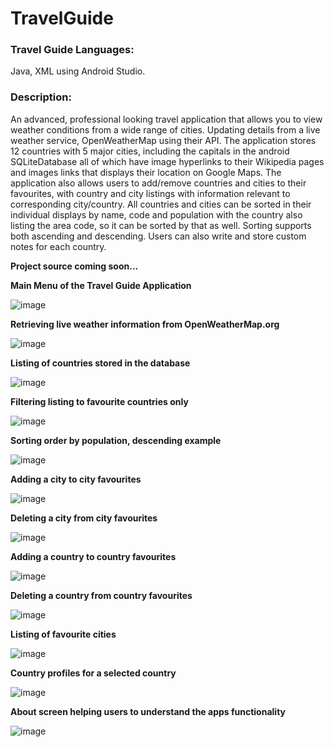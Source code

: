 # TravelGuide
### **Travel Guide Languages:**
Java, XML using Android Studio. 

### **Description:** 
An advanced, professional looking travel application that allows you to view weather conditions from a wide range of cities. Updating details from a live weather service, OpenWeatherMap using their API. The application stores 12 countries with 5 major cities, including the capitals in the android SQLiteDatabase all of which have image hyperlinks to their Wikipedia pages and images links that displays their location on Google Maps. The application also allows users to add/remove countries and cities to their favourites, with country and city listings with information relevant to corresponding city/country. All countries and cities can be sorted in their individual displays by name, code and population with the country also listing the area code, so it can be sorted by that as well. Sorting supports both ascending and descending. Users can also write and store custom notes for each country.


**Project source coming soon...**

**Main Menu of the Travel Guide Application**

![image](https://user-images.githubusercontent.com/13036791/35987359-5b45bf2e-0cf3-11e8-84c7-897936b7717d.png)

**Retrieving live weather information from OpenWeatherMap.org**

![image](https://user-images.githubusercontent.com/13036791/35987377-67fe1cde-0cf3-11e8-884d-c07d873317bc.png)

**Listing of countries stored in the database**

![image](https://user-images.githubusercontent.com/13036791/35987433-8b82be1c-0cf3-11e8-80c9-f3ebd5ffc73b.png)

**Filtering listing to favourite countries only**

![image](https://user-images.githubusercontent.com/13036791/35987449-9a3a8444-0cf3-11e8-915b-5c0f2e7a70fe.png)

**Sorting order by population, descending example**

![image](https://user-images.githubusercontent.com/13036791/35987472-a9f48d80-0cf3-11e8-8765-a711d6c495ac.png)

**Adding a city to city favourites**

![image](https://user-images.githubusercontent.com/13036791/35988116-7ff77676-0cf5-11e8-8fbb-6c8fd5554984.png)

**Deleting a city from city favourites**

![image](https://user-images.githubusercontent.com/13036791/35988160-9c3fbd52-0cf5-11e8-986c-2db86204c6fb.png)

**Adding a country to country favourites**

![image](https://user-images.githubusercontent.com/13036791/35988082-6ff91824-0cf5-11e8-83eb-ed4c7c7dafdf.png)

**Deleting a country from country favourites**

![image](https://user-images.githubusercontent.com/13036791/35988049-60e8fdd6-0cf5-11e8-8a9b-65ba9a7ba9d1.png)

**Listing of favourite cities**

![image](https://user-images.githubusercontent.com/13036791/35987512-c6640158-0cf3-11e8-9dd4-ff83361f9f05.png)

**Country profiles for a selected country**

![image](https://user-images.githubusercontent.com/13036791/35987553-e8eae35e-0cf3-11e8-802e-7be57e78f504.png)

**About screen helping users to understand the apps functionality**

![image](https://user-images.githubusercontent.com/13036791/35987604-08d34738-0cf4-11e8-9cf4-d12babb61c39.png)

